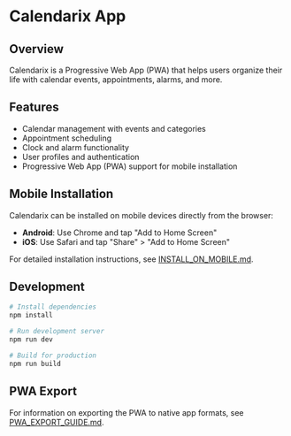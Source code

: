 # Calendarix App

## Overview

Calendarix is a Progressive Web App (PWA) that helps users organize their life with calendar events, appointments, alarms, and more.

## Features

- Calendar management with events and categories
- Appointment scheduling
- Clock and alarm functionality
- User profiles and authentication
- Progressive Web App (PWA) support for mobile installation

## Mobile Installation

Calendarix can be installed on mobile devices directly from the browser:

- **Android**: Use Chrome and tap "Add to Home Screen"
- **iOS**: Use Safari and tap "Share" > "Add to Home Screen"

For detailed installation instructions, see [INSTALL_ON_MOBILE.md](./INSTALL_ON_MOBILE.md).

## Development

```bash
# Install dependencies
npm install

# Run development server
npm run dev

# Build for production
npm run build
```

## PWA Export

For information on exporting the PWA to native app formats, see [PWA_EXPORT_GUIDE.md](./PWA_EXPORT_GUIDE.md).
